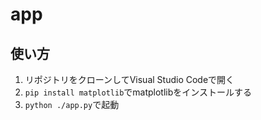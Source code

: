 # app
## 使い方
1. リポジトリをクローンしてVisual Studio Codeで開く
2. `pip install matplotlib`でmatplotlibをインストールする
3. `python ./app.py`で起動
